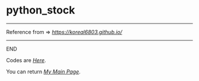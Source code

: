 # python_stock

<hr>

Reference from =>
<em><a href="https://koreal6803.github.io/"> https://koreal6803.github.io/</a></em>

<hr>
<p> END </p>
<p> Codes are <em><a href="https://github.com/KuiLiangLin/python_stock/">Here</a></em>. </p>
<p> You can return <em><a href="https://kuilianglin.github.io/Welcome/">My Main Page</a></em>. </P>
